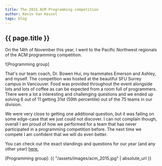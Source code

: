 ```yaml
---
title: The 2015 ACM Programming competition
author: Kevin Van Kessel
tags: blog
---
```


{{ page.title }}
----------------

On the 14th of November this year, I went to the Pacific Northwest regionals of the ACM programming competition.

![Programming group]

That's our team coach, Dr. Bowen Hui, my teammates Emerson and Ashley, and myself. The competition was hosted at the beautiful SFU Surrey campus in Vancouver. Food was provided throughout the event alongside lots and lots of coffee as can be expected from a room full of programmers. There were a lot a interesting and challenging questions and we ended up solving 6 out of 11 getting 31st (59th percentile) out of the 75 teams in our division.

We were very close to getting one additional question, but it was failing on some edge-case that we just could not discover. I can not complain though, overall I am proud of how we performed for a team that has never participated in a programming competition before. The next time we compete I am confident that we will do even better.

You can check out the exact standings and questions for our year (and any other year) [here.](http://www.acmicpc-pacnw.org/results.htm)

[Programming group]: {{ "/assets/images/acm_2015.jpg" | absolute_url }}
